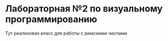# Лабораторная №2 по визуальному программированию

Тут реализован класс для работы с римскими числами
